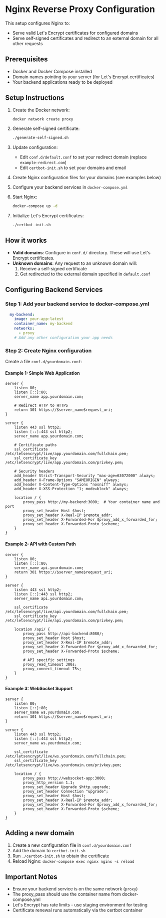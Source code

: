 # Nginx Reverse Proxy Configuration

This setup configures Nginx to:
- Serve valid Let's Encrypt certificates for configured domains
- Serve self-signed certificates and redirect to an external domain for all other requests

## Prerequisites

- Docker and Docker Compose installed
- Domain names pointing to your server (for Let's Encrypt certificates)
- Your backend applications ready to be deployed

## Setup Instructions

1. Create the Docker network:
   ```bash
   docker network create proxy
   ```

2. Generate self-signed certificate:
   ```bash
   ./generate-self-signed.sh
   ```

3. Update configuration:
   - Edit `conf.d/default.conf` to set your redirect domain (replace `example-redirect.com`)
   - Edit `certbot-init.sh` to set your domains and email

4. Create Nginx configuration files for your domains (see examples below)

5. Configure your backend services in `docker-compose.yml`

6. Start Nginx:
   ```bash
   docker-compose up -d
   ```

7. Initialize Let's Encrypt certificates:
   ```bash
   ./certbot-init.sh
   ```

## How it works

- **Valid domains**: Configure in `conf.d/` directory. These will use Let's Encrypt certificates.
- **Unknown domains**: Any request to an unknown domain will:
  1. Receive a self-signed certificate
  2. Get redirected to the external domain specified in `default.conf`

## Configuring Backend Services

### Step 1: Add your backend service to docker-compose.yml

```yaml
  my-backend:
    image: your-app:latest
    container_name: my-backend
    networks:
      - proxy
    # Add any other configuration your app needs
```

### Step 2: Create Nginx configuration

Create a file `conf.d/yourdomain.conf`:

#### Example 1: Simple Web Application
```nginx
server {
    listen 80;
    listen [::]:80;
    server_name app.yourdomain.com;

    # Redirect HTTP to HTTPS
    return 301 https://$server_name$request_uri;
}

server {
    listen 443 ssl http2;
    listen [::]:443 ssl http2;
    server_name app.yourdomain.com;

    # Certificate paths
    ssl_certificate /etc/letsencrypt/live/app.yourdomain.com/fullchain.pem;
    ssl_certificate_key /etc/letsencrypt/live/app.yourdomain.com/privkey.pem;

    # Security headers
    add_header Strict-Transport-Security "max-age=63072000" always;
    add_header X-Frame-Options "SAMEORIGIN" always;
    add_header X-Content-Type-Options "nosniff" always;
    add_header X-XSS-Protection "1; mode=block" always;

    location / {
        proxy_pass http://my-backend:3000;  # Your container name and port
        proxy_set_header Host $host;
        proxy_set_header X-Real-IP $remote_addr;
        proxy_set_header X-Forwarded-For $proxy_add_x_forwarded_for;
        proxy_set_header X-Forwarded-Proto $scheme;
    }
}
```

#### Example 2: API with Custom Path
```nginx
server {
    listen 80;
    listen [::]:80;
    server_name api.yourdomain.com;
    return 301 https://$server_name$request_uri;
}

server {
    listen 443 ssl http2;
    listen [::]:443 ssl http2;
    server_name api.yourdomain.com;

    ssl_certificate /etc/letsencrypt/live/api.yourdomain.com/fullchain.pem;
    ssl_certificate_key /etc/letsencrypt/live/api.yourdomain.com/privkey.pem;

    location /api/ {
        proxy_pass http://api-backend:8080/;
        proxy_set_header Host $host;
        proxy_set_header X-Real-IP $remote_addr;
        proxy_set_header X-Forwarded-For $proxy_add_x_forwarded_for;
        proxy_set_header X-Forwarded-Proto $scheme;
        
        # API specific settings
        proxy_read_timeout 300s;
        proxy_connect_timeout 75s;
    }
}
```

#### Example 3: WebSocket Support
```nginx
server {
    listen 80;
    listen [::]:80;
    server_name ws.yourdomain.com;
    return 301 https://$server_name$request_uri;
}

server {
    listen 443 ssl http2;
    listen [::]:443 ssl http2;
    server_name ws.yourdomain.com;

    ssl_certificate /etc/letsencrypt/live/ws.yourdomain.com/fullchain.pem;
    ssl_certificate_key /etc/letsencrypt/live/ws.yourdomain.com/privkey.pem;

    location / {
        proxy_pass http://websocket-app:3000;
        proxy_http_version 1.1;
        proxy_set_header Upgrade $http_upgrade;
        proxy_set_header Connection "upgrade";
        proxy_set_header Host $host;
        proxy_set_header X-Real-IP $remote_addr;
        proxy_set_header X-Forwarded-For $proxy_add_x_forwarded_for;
        proxy_set_header X-Forwarded-Proto $scheme;
    }
}
```

## Adding a new domain

1. Create a new configuration file in `conf.d/yourdomain.conf`
2. Add the domain to `certbot-init.sh`
3. Run `./certbot-init.sh` to obtain the certificate
4. Reload Nginx: `docker-compose exec nginx nginx -s reload`

## Important Notes

- Ensure your backend service is on the same network (`proxy`)
- The proxy_pass should use the container name from docker-compose.yml
- Let's Encrypt has rate limits - use staging environment for testing
- Certificate renewal runs automatically via the certbot container
